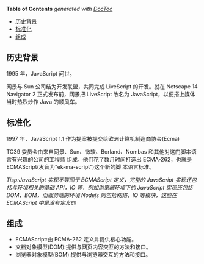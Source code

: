 <!-- START doctoc generated TOC please keep comment here to allow auto update -->
<!-- DON'T EDIT THIS SECTION, INSTEAD RE-RUN doctoc TO UPDATE -->
**Table of Contents**  *generated with [DocToc](https://github.com/thlorenz/doctoc)*

- [历史背景](#%E5%8E%86%E5%8F%B2%E8%83%8C%E6%99%AF)
- [标准化](#%E6%A0%87%E5%87%86%E5%8C%96)
- [组成](#%E7%BB%84%E6%88%90)

<!-- END doctoc generated TOC please keep comment here to allow auto update -->

## 历史背景

1995 年，JavaScript 问世。

网景与 Sun 公司结为开发联盟，共同完成 LiveScript 的开发。就在 Netscape 14 Navigator 2 正式发布前，网景把 LiveScript 改名为 JavaScript，以便搭上媒体当时热烈炒作 Java 的顺风车。

## 标准化

1997 年，JavaScript 1.1 作为提案被提交给欧洲计算机制造商协会(Ecma)

TC39 委员会由来自网景、Sun、微软、Borland、Nombas 和其他对这门脚本语言有兴趣的公司的工程师 组成。他们花了数月时间打造出 ECMA-262，也就是 ECMAScript(发音为“ek-ma-script”)这个新的脚 本语言标准。

_Tisp:JavaScript 实现不等同于 ECMAScript 定义，完整的 JavsScript 实现还包括与环境相关的基础 API，IO 等，例如浏览器环境下的 JavaScript 实现还包括 DOM、BOM，而服务端的环境 Nodejs 则包括网络、IO 等模块，这些在 ECMAScript 中是没有定义的_

## 组成

- ECMAScript:由 ECMA-262 定义并提供核心功能。
- 文档对象模型(DOM):提供与网页内容交互的方法和接口。
- 浏览器对象模型(BOM):提供与浏览器交互的方法和接口。
